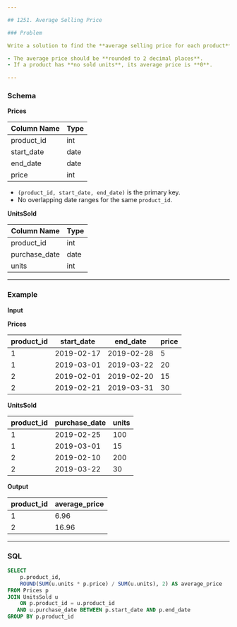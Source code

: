 ```yaml
---

## 1251. Average Selling Price

### Problem

Write a solution to find the **average selling price for each product**.

- The average price should be **rounded to 2 decimal places**.
- If a product has **no sold units**, its average price is **0**.

---
```


### Schema

**Prices**

| Column Name | Type |
|-------------|------|
| product_id  | int  |
| start_date  | date |
| end_date    | date |
| price       | int  |

- `(product_id, start_date, end_date)` is the primary key.
- No overlapping date ranges for the same `product_id`.

**UnitsSold**

| Column Name   | Type |
|---------------|------|
| product_id    | int  |
| purchase_date | date |
| units         | int  |

---

### Example

**Input**

**Prices**

| product_id | start_date | end_date   | price |
|------------|------------|------------|-------|
| 1          | 2019-02-17 | 2019-02-28 | 5     |
| 1          | 2019-03-01 | 2019-03-22 | 20    |
| 2          | 2019-02-01 | 2019-02-20 | 15    |
| 2          | 2019-02-21 | 2019-03-31 | 30    |

**UnitsSold**

| product_id | purchase_date | units |
|------------|----------------|-------|
| 1          | 2019-02-25     | 100   |
| 1          | 2019-03-01     | 15    |
| 2          | 2019-02-10     | 200   |
| 2          | 2019-03-22     | 30    |

**Output**

| product_id | average_price |
|------------|----------------|
| 1          | 6.96           |
| 2          | 16.96          |

---

### SQL

```sql
SELECT 
    p.product_id,
    ROUND(SUM(u.units * p.price) / SUM(u.units), 2) AS average_price
FROM Prices p
JOIN UnitsSold u 
    ON p.product_id = u.product_id 
   AND u.purchase_date BETWEEN p.start_date AND p.end_date
GROUP BY p.product_id
```
